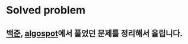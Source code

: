 # Solved problem

## [백준](https://www.acmicpc.net/), [algospot](https://www.algospot.com/)에서 풀었던 문제를 정리해서 올립니다.
